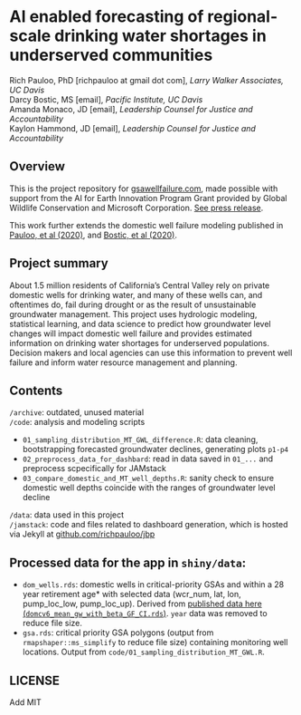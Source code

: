 # AI enabled forecasting of regional-scale drinking water shortages in underserved communities

Rich Pauloo, PhD [richpauloo at gmail dot com], *Larry Walker Associates, UC Davis*  
Darcy Bostic, MS [email], *Pacific Institute, UC Davis*  
Amanda Monaco, JD [email], *Leadership Counsel for Justice and Accountability*  
Kaylon Hammond, JD [email], *Leadership Counsel for Justice and Accountability*  
 

## Overview

This is the project repository for [gsawellfailure.com](www.gsawellfailure.com), made possible with support from the AI for Earth Innovation Program Grant provided by Global Wildlife Conservation and Microsoft Corporation. [See press release](https://www.globalwildlife.org/press/winners-of-ai-for-earth-innovation-grants-poised-to-address-urgent-environmental-challenges-with-creative-use-of-technology/).  

This work further extends the domestic well failure modeling published in [Pauloo, et al (2020)](https://iopscience.iop.org/article/10.1088/1748-9326/ab6f10), and [Bostic, et al (2020)](WF_report).


## Project summary

About 1.5 million residents of California’s Central Valley rely on private domestic wells for drinking water, and many of these wells can, and oftentimes do, fail during drought or as the result of unsustainable groundwater management. This project uses hydrologic modeling, statistical learning, and data science to predict how groundwater level changes will impact domestic well failure and provides estimated information on drinking water shortages for underserved populations. Decision makers and local agencies can use this information to prevent well failure and inform water resource management and planning.


## Contents

`/archive`: outdated, unused material  
`/code`: analysis and modeling scripts  
* `01_sampling_distribution_MT_GWL_difference.R`: data cleaning, bootstrapping forecasted groundwater declines, generating plots `p1-p4`   
* `02_preprocess_data_for_dashbard`: read in data saved in `01_...` and preprocess scpecifically for JAMstack   
* `03_compare_domestic_and_MT_well_depths.R`: sanity check to ensure domestic well depths coincide with the ranges of groundwater level decline  

`/data`: data used in this project  
`/jamstack`: code and files related to dashboard generation, which is hosted via Jekyll at [github.com/richpauloo/jbp](github.com/richpauloo/jbp)


## Processed data for the app in `shiny/data`:

* `dom_wells.rds`: domestic wells in critical-priority GSAs and within a 28 year retirement age* with selected data (wcr_num, lat, lon, pump_loc_low, pump_loc_up). Derived from [published data here (`domcv6_mean_gw_with_beta_GF_CI.rds`)](https://datadryad.org/stash/dataset/doi:10.25338/B8Q31D). `year` data was removed to reduce file size.
* `gsa.rds`: critical priority GSA polygons (output from `rmapshaper::ms_simplify` to reduce file size) containing monitoring well locations. Output from `code/01_sampling_distribution_MT_GWL.R`.  

## LICENSE

Add MIT
